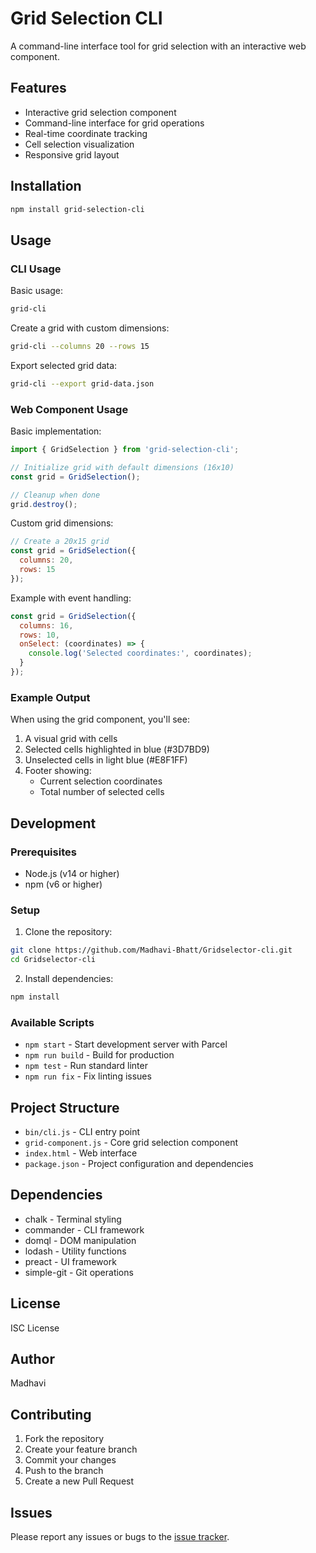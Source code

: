 # Grid Selection CLI

A command-line interface tool for grid selection with an interactive web component.

## Features

- Interactive grid selection component
- Command-line interface for grid operations
- Real-time coordinate tracking
- Cell selection visualization
- Responsive grid layout

## Installation

```bash
npm install grid-selection-cli
```

## Usage

### CLI Usage

Basic usage:
```bash
grid-cli
```

Create a grid with custom dimensions:
```bash
grid-cli --columns 20 --rows 15
```

Export selected grid data:
```bash
grid-cli --export grid-data.json
```

### Web Component Usage

Basic implementation:
```javascript
import { GridSelection } from 'grid-selection-cli';

// Initialize grid with default dimensions (16x10)
const grid = GridSelection();

// Cleanup when done
grid.destroy();
```

Custom grid dimensions:
```javascript
// Create a 20x15 grid
const grid = GridSelection({ 
  columns: 20, 
  rows: 15 
});
```

Example with event handling:
```javascript
const grid = GridSelection({
  columns: 16,
  rows: 10,
  onSelect: (coordinates) => {
    console.log('Selected coordinates:', coordinates);
  }
});
```

### Example Output

When using the grid component, you'll see:
1. A visual grid with cells
2. Selected cells highlighted in blue (#3D7BD9)
3. Unselected cells in light blue (#E8F1FF)
4. Footer showing:
   - Current selection coordinates
   - Total number of selected cells

## Development

### Prerequisites

- Node.js (v14 or higher)
- npm (v6 or higher)

### Setup

1. Clone the repository:
```bash
git clone https://github.com/Madhavi-Bhatt/Gridselector-cli.git
cd Gridselector-cli
```

2. Install dependencies:
```bash
npm install
```

### Available Scripts

- `npm start` - Start development server with Parcel
- `npm run build` - Build for production
- `npm test` - Run standard linter
- `npm run fix` - Fix linting issues

## Project Structure

- `bin/cli.js` - CLI entry point
- `grid-component.js` - Core grid selection component
- `index.html` - Web interface
- `package.json` - Project configuration and dependencies

## Dependencies

- chalk - Terminal styling
- commander - CLI framework
- domql - DOM manipulation
- lodash - Utility functions
- preact - UI framework
- simple-git - Git operations

## License

ISC License

## Author

Madhavi

## Contributing

1. Fork the repository
2. Create your feature branch
3. Commit your changes
4. Push to the branch
5. Create a new Pull Request

## Issues

Please report any issues or bugs to the [issue tracker](https://github.com/Madhavi-Bhatt/Gridselector-cli/issues).
